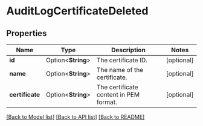 # AuditLogCertificateDeleted

## Properties

Name | Type | Description | Notes
------------ | ------------- | ------------- | -------------
**id** | Option<**String**> | The certificate ID. | [optional]
**name** | Option<**String**> | The name of the certificate. | [optional]
**certificate** | Option<**String**> | The certificate content in PEM format. | [optional]

[[Back to Model list]](../README.md#documentation-for-models) [[Back to API list]](../README.md#documentation-for-api-endpoints) [[Back to README]](../README.md)


